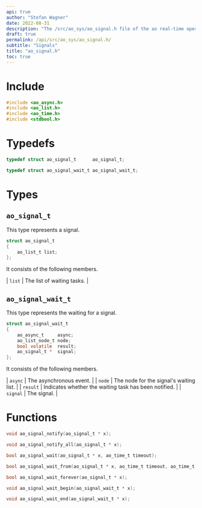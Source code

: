 ```yaml
---
api: true
author: "Stefan Wagner"
date: 2022-08-31
description: "The /src/ao_sys/ao_signal.h file of the ao real-time operating system."
draft: true
permalink: /api/src/ao_sys/ao_signal.h/
subtitle: "Signals"
title: "ao_signal.h"
toc: true
---
```


# Include

```c
#include <ao_async.h>
#include <ao_list.h>
#include <ao_time.h>
#include <stdbool.h>
```

# Typedefs

```c
typedef struct ao_signal_t      ao_signal_t;
```

```c
typedef struct ao_signal_wait_t ao_signal_wait_t;
```

# Types

## `ao_signal_t`

This type represents a signal.

```c
struct ao_signal_t
{
    ao_list_t list;
};
```

It consists of the following members.

| `list` | The list of waiting tasks. |

## `ao_signal_wait_t`

This type represents the waiting for a signal.

```c
struct ao_signal_wait_t
{
    ao_async_t     async;
    ao_list_node_t node;
    bool volatile  result;
    ao_signal_t *  signal;
};
```

It consists of the following members.

| `async` | The asynchronous event. |
| `node` | The node for the signal's waiting list. |
| `result` | Indicates whether the waiting task has been notified. |
| `signal` | The signal. |

# Functions

```c
void ao_signal_notify(ao_signal_t * x);
```

```c
void ao_signal_notify_all(ao_signal_t * x);
```

```c
bool ao_signal_wait(ao_signal_t * x, ao_time_t timeout);
```

```c
bool ao_signal_wait_from(ao_signal_t * x, ao_time_t timeout, ao_time_t beginning);
```

```c
bool ao_signal_wait_forever(ao_signal_t * x);
```

```c
void ao_signal_wait_begin(ao_signal_wait_t * x);
```

```c
void ao_signal_wait_end(ao_signal_wait_t * x);
```
